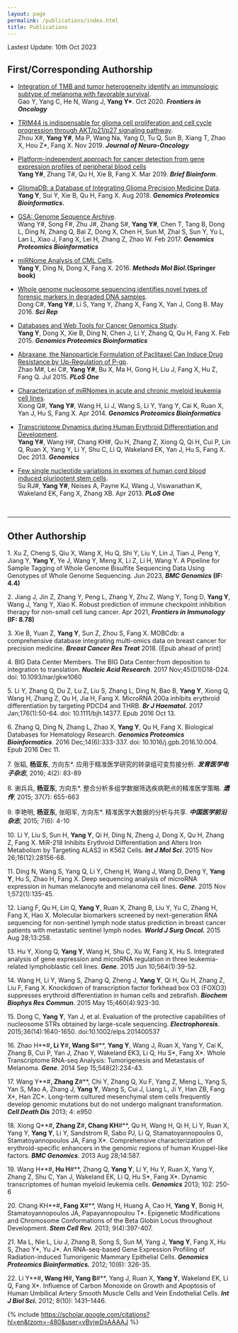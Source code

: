 ```yaml
---
layout: page
permalink: /publications/index.html
title: Publications
---
```


Lastest Update: 10th Oct 2023&nbsp;

## First/Corresponding Authorship

- [Integration of TMB and tumor heterogeneity identify an immunologic subtype of melanoma with favorable survival](https://pubmed.ncbi.nlm.nih.gov/33194669/).<br>Gao Y, Yang C, He N, Wang J, **Yang Y\***. Oct 2020. **_Frontiers in Oncology_**

- [TRIM44 is indispensable for glioma cell proliferation and cell cycle progression through AKT/p21/p27 signaling pathway](https://pubmed.ncbi.nlm.nih.gov/31605296/).<br>Zhou X#, **Yang Y#**, Ma P, Wang Na, Yang D, Tu Q, Sun B, Xiang T, Zhao X, Hou Z*, Fang X. Nov 2019. **_Journal of Neuro-Oncology_**

- [Platform-independent approach for cancer detection from gene expression profiles of peripheral blood cells](https://pubmed.ncbi.nlm.nih.gov/30895303/)<br>**Yang Y#**, Zhang T#, Qu H, Xie B, Fang X. Mar 2019. **_Brief Bioinform_**.

- [GliomaDB: a Database of Integrating Glioma Precision Medicine Data](https://pubmed.ncbi.nlm.nih.gov/31811943/).<br>**Yang Y**, Sui Y, Xie B, Qu H, Fang X. Aug 2018. **_Genomics Proteomics Bioinformatics._**

- [GSA: Genome Sequence Archive](https://pubmed.ncbi.nlm.nih.gov/28387199/). <br>Wang Y#, Song F#, Zhu J#, Zhang S#, **Yang Y#**, Chen T, Tang B, Dong L, Ding N, Zhang Q, Bai Z, Dong X, Chen H, Sun M, Zhai S, Sun Y, Yu L, Lan L, Xiao J, Fang X, Lei H, Zhang Z, Zhao W. Feb 2017. **_Genomics Proteomics Bioinformatics_**

- [miRNome Analysis of CML Cells](https://pubmed.ncbi.nlm.nih.gov/27581150/).<br>**Yang Y**, Ding N, Dong X, Fang X. 2016. **_Methods Mol Biol._(Springer book)**

- [Whole genome nucleosome sequencing identifies novel types of forensic markers in degraded DNA samples](https://pubmed.ncbi.nlm.nih.gov/27189082/).<br>Dong C#, **Yang Y#**, Li S, Yang Y, Zhang X, Fang X, Yan J, Cong B. May 2016. **_Sci Rep_**

- [Databases and Web Tools for Cancer Genomics Study]().<br>**Yang Y**, Dong X, Xie B, Ding N, Chen J, Li Y, Zhang Q, Qu H, Fang X. Feb 2015. **_Genomics Proteomics Bioinformatics_**

- [Abraxane, the Nanoparticle Formulation of Paclitaxel Can Induce Drug Resistance by Up-Regulation of P-gp](https://pubmed.ncbi.nlm.nih.gov/26182353/). <br>Zhao M#, Lei C#, **Yang Y#**, Bu X, Ma H, Gong H, Liu J, Fang X, Hu Z, Fang Q. Jul 2015. **_PLoS One_**

- [Characterization of miRNomes in acute and chronic myeloid leukemia cell lines](https://pubmed.ncbi.nlm.nih.gov/24755403/).<br>Xiong Q#, **Yang Y#**, Wang H, Li J, Wang S, Li Y, Yang Y, Cai K, Ruan X, Yan J, Hu S, Fang X. Apr 2014. **_Genomics Proteomics Bioinformatics_**

- [Transcriptome Dynamics during Human Erythroid Differentiation and Development](https://pubmed.ncbi.nlm.nih.gov/24121002/).<br>**Yang Y#**, Wang H#, Chang KH#, Qu H, Zhang Z, Xiong Q, Qi H, Cui P, Lin Q, Ruan X, Yang Y, Li Y, Shu C, Li Q, Wakeland EK, Yan J, Hu S, Fang X. Dec 2013. **_Genomics_**

- [Few single nucleotide variations in exomes of human cord blood induced pluripotent stem cells](https://pubmed.ncbi.nlm.nih.gov/23573220/).<br>Su RJ#, **Yang Y#**, Neises A, Payne KJ, Wang J, Viswanathan K, Wakeland EK, Fang X, Zhang XB. Apr 2013. **_PLoS One_**

  <br>

---

## Other Authorship

1\. Xu Z, Cheng S, Qiu X, Wang X, Hu Q, Shi Y, Liu Y, Lin J, Tian J, Peng Y, Jiang Y, **Yang Y**, Ye J, Wang Y, Meng X, Li Z, Li H, Wang Y. A Pipeline for Sample Tagging of Whole Genome Bisulfite Sequencing Data Using Genotypes of Whole Genome Sequencing. Jun 2023, **_BMC Genomics_ (IF: 4.4)**

2\. Jiang J, Jin Z, Zhang Y, Peng L, Zhang Y, Zhu Z, Wang Y, Tong D, **Yang Y**, Wang J, Yang Y, Xiao K. Robust prediction of immune checkpoint inhibition therapy for non-small cell lung cancer. Apr 2021, **_Frontiers in Immunology_ (IF: 8.78)**

3\. Xie B, Yuan Z, **Yang Y**, Sun Z, Zhou S, Fang X. MOBCdb: a comprehensive database integrating multi-omics data on breast cancer for precision medicine. **_Breast Cancer Res Treat_** 2018. [Epub ahead of print]

4\. BIG Data Center Members. The BIG Data Center:from deposition to integration to translation. **_Nucleic Acid Research_**. 2017 Nov;45(D1)D18-D24. doi: 10.1093/nar/gkw1060

5\. Li Y, Zhang Q, Du Z, Lu Z, Liu S, Zhang L, Ding N, Bao B, **Yang Y**, Xiong Q, Wang H, Zhang Z, Qu H, Jia H, Fang X. MicroRNA 200a inhibits erythroid differentiation by targeting PDCD4 and THRB. **_Br J Haematol._** 2017 Jan;176(1):50-64. doi: 10.1111/bjh.14377. Epub 2016 Oct 13.

6\. Zhang Q, Ding N, Zhang L, Zhao X, **Yang Y**, Qu H, Fang X. Biological Databases for Hematology Research. **_Genomics Proteomics Bioinformatics_**. 2016 Dec;14(6):333-337. doi: 10.1016/j.gpb.2016.10.004. Epub 2016 Dec 11.

7\. 张韬, **杨亚东**, 方向东*. 应用于精准医学研究的转录组可变剪接分析. **_发育医学电子杂志_**, 2016; 4(2): 83-89

8\. 谢兵兵, **杨亚东**, 方向东*. 整合分析多组学数据筛选疾病靶点的精准医学策略. **_遗传_**, 2015; 37(7): 655-663

9\. 李艳明, **杨亚东**, 张昭军, 方向东*. 精准医学大数据的分析与共享. **_中国医学前沿杂志_**, 2015; 7(6): 4-10

10\. Li Y, Liu S, Sun H, **Yang Y**, Qi H, Ding N, Zheng J, Dong X, Qu H, Zhang Z, Fang X. MiR-218 Inhibits Erythroid Differentiation and Alters Iron Metabolism by Targeting ALAS2 in K562 Cells. **_Int J Mol Sci_**. 2015 Nov 26;16(12):28156-68.

11\. Ding N, Wang S, Yang Q, Li Y, Cheng H, Wang J, Wang D, Deng Y, **Yang Y**, Hu S, Zhao H, Fang X. Deep sequencing analysis of microRNA expression in human melanocyte and melanoma cell lines. **_Gene_**. 2015 Nov 1;572(1):135-45.

12\. Liang F, Qu H, Lin Q, **Yang Y**, Ruan X, Zhang B, Liu Y, Yu C, Zhang H, Fang X, Hao X. Molecular biomarkers screened by next-generation RNA sequencing for non-sentinel lymph node status prediction in breast cancer patients with metastatic sentinel lymph nodes. **_World J Surg Oncol._** 2015 Aug 28;13:258.

13\. Hu Y, Xiong Q, **Yang Y**, Wang H, Shu C, Xu W, Fang X, Hu S. Integrated analysis of gene expression and microRNA regulation in three leukemia-related lymphoblastic cell lines. **_Gene_**. 2015 Jun 10;564(1):39-52.

14\. Wang H, Li Y, Wang S, Zhang Q, Zheng J, **Yang Y**, Qi H, Qu H, Zhang Z, Liu F, Fang X. Knockdown of transcription factor forkhead box O3 (FOXO3) suppresses erythroid differentiation in human cells and zebrafish. **_Biochem Biophys Res Commun_**. 2015 May 15;460(4):923-30.

15\. Dong C, **Yang Y**, Yan J, et al. Evaluation of the protective capabilities of nucleosome STRs obtained by large-scale sequencing. **_Electrophoresis_**. 2015;36(14):1640-1650. doi:10.1002/elps.201400537

16\. Zhao H**#**, Li Y**#**, Wang S**#**, **Yang Y**, Wang J, Ruan X, Yang Y, Cai K, Zhang B, Cui P, Yan J, Zhao Y, Wakeland EK3, Li Q, Hu S*, Fang X*. Whole Transcriptome RNA-seq Analysis: Tumorigenesis and Metastasis of Melanoma. **_Gene_**. 2014 Sep 15;548(2):234-43. 

17\. Wang Y**#**, Zhang Z**#**, Chi Y, Zhang Q, Xu F, Yang Z, Meng L, Yang S, Yan S, Mao A, Zhang J, **Yang Y**, Wang S, Cui J, Liang L, Ji Y, Han ZB, Fang X*, Han ZC*. Long-term cultured mesenchymal stem cells frequently develop genomic mutations but do not undergo malignant transformation. **_Cell Death Dis_** 2013; 4: e950

18\. Xiong Q**#**, Zhang Z**#**, Chang KH**#**, Qu H, Wang H, Qi H, Li Y, Ruan X, Yang Y, **Yang Y**, Li Y, Sandstrom R, Sabo PJ, Li Q, Stamatoyannopoulos G, Stamatoyannopoulos JA, Fang X*. Comprehensive characterization of erythroid-specific enhancers in the genomic regions of human Kruppel-like factors. **_BMC Genomics_**. 2013 Aug 28;14:587.

19\. Wang H**#**, Hu H**#**, Zhang Q, **Yang Y**, Li Y, Hu Y, Ruan X, Yang Y, Zhang Z, Shu C, Yan J, Wakeland EK, Li Q, Hu S*, Fang X*. Dynamic transcriptomes of human myeloid leukemia cells. **_Genomics_** 2013; 102: 250-6 

20\. Chang KH**#**, Fang X**#**, Wang H, Huang A, Cao H, **Yang Y**, Bonig H, Stamatoyannopoulos JA, Papayannopoulou T*. Epigenetic Modifications and Chromosome Conformations of the Beta Globin Locus throughout Development. **_Stem Cell Rev._** 2013; 9(4):397-407.

21\. Ma L, Nie L, Liu J, Zhang B, Song S, Sun M, Yang J, **Yang Y**, Fang X, Hu S, Zhao Y*, Yu J*. An RNA-seq-based Gene Expression Profiling of Radiation-induced Tumorigenic Mammary Epithelial Cells. **_Genomics Proteomics Bioinformatics._** 2012; 10(6): 326-35.

22\. Li Y**#**, Wang H**#**, Yang B**#**, Yang J, Ruan X, **Yang Y**, Wakeland EK, Li Q, Fang X*. Influence of Carbon Monoxide on Growth and Apoptosis of Human Umbilical Artery Smooth Muscle Cells and Vein Endothelial Cells. **_Int J Biol Sci._** 2012; 8(10): 1431–1446.

{% include https://scholar.google.com/citations?hl=en&tzom=-480&user=vBvjwDsAAAAJ %} 


  <br>

